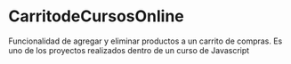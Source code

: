 # CarritodeCursosOnline
Funcionalidad de agregar y eliminar productos a un carrito de compras. Es uno de los proyectos realizados dentro de un curso de Javascript
